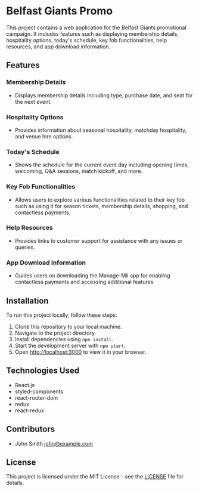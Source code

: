 # Belfast Giants Promo

This project contains a web application for the Belfast Giants promotional campaign. It includes features such as displaying membership details, hospitality options, today's schedule, key fob functionalities, help resources, and app download information.

## Features

### Membership Details

- Displays membership details including type, purchase date, and seat for the next event.

### Hospitality Options

- Provides information about seasonal hospitality, matchday hospitality, and venue hire options.

### Today's Schedule

- Shows the schedule for the current event day including opening times, welcoming, Q&A sessions, match kickoff, and more.

### Key Fob Functionalities

- Allows users to explore various functionalities related to their key fob such as using it for season tickets, membership details, shopping, and contactless payments.

### Help Resources

- Provides links to customer support for assistance with any issues or queries.

### App Download Information

- Guides users on downloading the Manage-Mii app for enabling contactless payments and accessing additional features.

## Installation

To run this project locally, follow these steps:

1. Clone this repository to your local machine.
2. Navigate to the project directory.
3. Install dependencies using `npm install`.
4. Start the development server with `npm start`.
5. Open [http://localhost:3000](http://localhost:3000) to view it in your browser.

## Technologies Used

- React.js
- styled-components
- react-router-dom
- redux
- react-redux

## Contributors

- John Smith <john@example.com>

## License

This project is licensed under the MIT License - see the [LICENSE](LICENSE) file for details.
